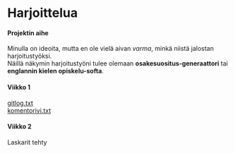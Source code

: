 # Harjoittelua

#### Projektin aihe
Minulla on ideoita, mutta en ole vielä aivan *varma*, minkä niistä jalostan harjoitustyöksi.  
Näillä näkymin harjoitustyöni tulee olemaan **osakesuositus-generaattori** tai **englannin kielen opiskelu-softa**.

#### Viikko 1

[gitlog.txt](https://github.com/tietotuomas/ot-harjoitustyo/blob/master/laskarit/viikko1/gitlog.txt)  
[komentorivi.txt](https://github.com/tietotuomas/ot-harjoitustyo/blob/master/laskarit/viikko1/komentorivi.txt)

#### Viikko 2
Laskarit tehty
